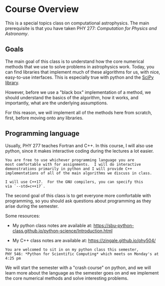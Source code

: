 Course Overview
===============

This is a special topics class on computational astrophysics.  The
main prerequisite is that you have taken PHY 277: *Computation for
Physics and Astronomy*.

Goals
-----

The main goal of this class is to understand how the core numerical
methods that we use to solve problems in astrophysics work.  Today,
you can find libraries that implement much of these algorithms for us,
with nice, easy-to-use interfaces.  This is especially true with
python and the [SciPy library](https://scipy.org/).

However, before we use a "black box" implementation of a method, we
should understand the basics of the algorithm, how it works, and
importantly, what are the underlying assumptions.

For this reason, we will implement all of the methods here from
scratch, first, before moving onto any libraries.

Programming language
--------------------

Usually, PHY 277 teaches Fortran and C++.  In this course, I will also
use python, since it makes interactive coding during the lectures a
lot easier.

```{note}
You are free to use whichever programming language you are
most comfortable with for assignments.  I will do interactive
demonstrations primarily in python and I will provide C++
implementations of all of the main algorithms we discuss in class.
```

```{warning}
I will use C++17.  For the GNU compilers, you can specify this
via `--std=c++17`.
```

The second goal of this class is to get everyone more comfortable
with programming, so you should ask questions about programming as
they arise during the semester.

Some resources:

* My python class notes are available at: https://sbu-python-class.github.io/python-science/Introduction.html

* My C++ class notes are available at: https://zingale.github.io/phy504/

```{note}
You are welcomed to sit in on my python class this semester,
PHY 546: *Python for Scientific Computing* which meets on Monday's at 4:25 pm
```

We will start the semester with a "crash course" on python, and we
will learn more about the language as the semester goes on and we
implement the core numerical methods and solve interesting problems.

